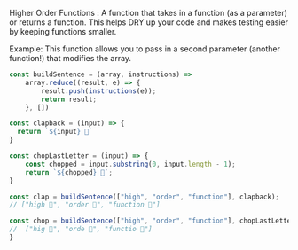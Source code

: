 Higher Order Functions
: A function that takes in a function (as a parameter) or returns a function. This helps DRY up your code and makes testing easier by keeping functions smaller.

Example: This function allows you to pass in a second parameter (another function!) that modifies the array.

```js
const buildSentence = (array, instructions) =>
    array.reduce((result, e) => {
        result.push(instructions(e));
        return result;
    }, [])

const clapback = (input) => {
  return `${input} 👏`
}

const chopLastLetter = (input) => {
    const chopped = input.substring(0, input.length - 1);
    return `${chopped} 🔪`;
}

const clap = buildSentence(["high", "order", "function"], clapback);
// ["high 👏", "order 👏", "function 👏"]

const chop = buildSentence(["high", "order", "function"], chopLastLetter);
//  ["hig 🔪", "orde 🔪", "functio 🔪"]
}
```

